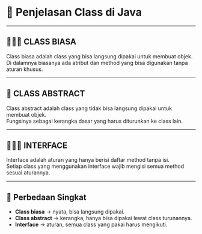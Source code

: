 # 📘 Penjelasan Class di Java

---

## 👨🏻‍💻 CLASS BIASA
Class biasa adalah class yang bisa langsung dipakai untuk membuat objek.  
Di dalamnya biasanya ada atribut dan method yang bisa digunakan tanpa aturan khusus.

---

## 🧩 CLASS ABSTRACT
Class abstract adalah class yang tidak bisa langsung dipakai untuk membuat objek.  
Fungsinya sebagai kerangka dasar yang harus diturunkan ke class lain.

---

## 💁🏻‍♀️ INTERFACE
Interface adalah aturan yang hanya berisi daftar method tanpa isi.  
Setiap class yang menggunakan interface wajib mengisi semua method sesuai aturannya.

---

## 🔑 Perbedaan Singkat
- **Class biasa** → nyata, bisa langsung dipakai.  
- **Class abstract** → kerangka, hanya bisa dipakai lewat class turunannya.  
- **Interface** → aturan, semua class yang pakai harus mengikuti.  
